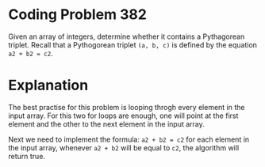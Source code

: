 # Coding Problem 382

Given an array of integers, determine whether it contains a Pythagorean triplet. Recall that a Pythogorean triplet `(a, b, c)` is defined by the equation `a2 + b2 = c2`.

# Explanation

The best practise for this problem is looping throgh every element in the input array. For this two for loops are enough, one will point at the first element and the other to the next element in the input array.

Next we need to implement the formula: `a2 + b2 = c2` for each element in the input array, whenever `a2 + b2` will be equal to `c2`, the algorithm will return true.